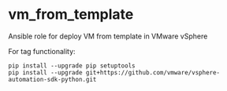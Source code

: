 # vm_from_template

Ansible role for deploy VM from template in VMware vSphere  

For tag functionality:

    pip install --upgrade pip setuptools
    pip install --upgrade git+https://github.com/vmware/vsphere-automation-sdk-python.git
